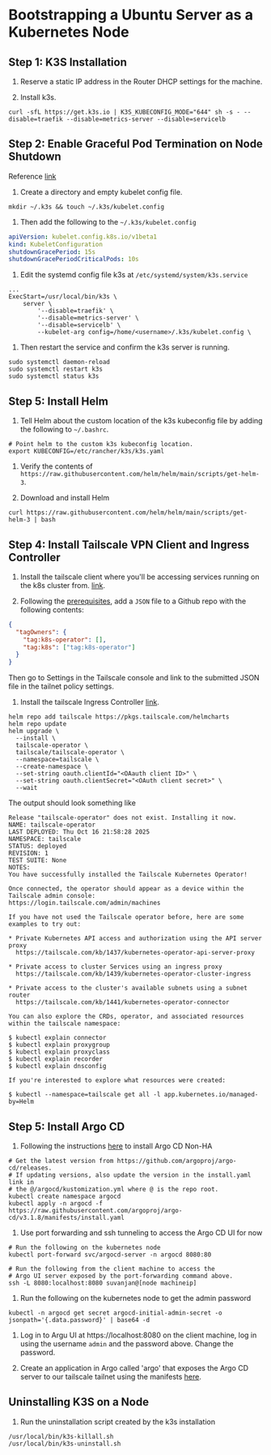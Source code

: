 # Bootstrapping a Ubuntu Server as a Kubernetes Node

## Step 1: K3S Installation

1.  Reserve a static IP address in the Router DHCP settings for the machine.

1.  Install k3s.

```shell
curl -sfL https://get.k3s.io | K3S_KUBECONFIG_MODE="644" sh -s - --disable=traefik --disable=metrics-server --disable=servicelb
```

## Step 2: Enable Graceful Pod Termination on Node Shutdown

Reference [link](https://github.com/k3s-io/k3s/discussions/4319)

1. Create a directory and empty kubelet config file.

```shell
mkdir ~/.k3s && touch ~/.k3s/kubelet.config
```

1. Then add the following to the `~/.k3s/kubelet.config`

```YAML
apiVersion: kubelet.config.k8s.io/v1beta1
kind: KubeletConfiguration
shutdownGracePeriod: 15s
shutdownGracePeriodCriticalPods: 10s
```

1. Edit the systemd config file k3s at `/etc/systemd/system/k3s.service`

```
...
ExecStart=/usr/local/bin/k3s \
    server \
        '--disable=traefik' \
        '--disable=metrics-server' \
        '--disable=servicelb' \
        --kubelet-arg config=/home/<username>/.k3s/kubelet.config \
```

1. Then restart the service and confirm the k3s server is running.

```shell
sudo systemctl daemon-reload
sudo systemctl restart k3s
sudo systemctl status k3s
```

## Step 5: Install Helm

1. Tell Helm about the custom location of the k3s kubeconfig file by adding the following
   to `~/.bashrc`.

```shell
# Point helm to the custom k3s kubeconfig location.
export KUBECONFIG=/etc/rancher/k3s/k3s.yaml
```

1. Verify the contents of `https://raw.githubusercontent.com/helm/helm/main/scripts/get-helm-3`.

1. Download and install Helm

```shell
curl https://raw.githubusercontent.com/helm/helm/main/scripts/get-helm-3 | bash
```

## Step 4: Install Tailscale VPN Client and Ingress Controller

1. Install the tailscale client where you'll be accessing services running on
   the k8s cluster from. [link](https://tailscale.com/kb/1031/install-linux).

1. Following the [prerequisites](https://tailscale.com/kb/1236/kubernetes-operator#prerequisites),
   add a `JSON` file to a Github repo with the following contents:

```JSON
{
  "tagOwners": {
    "tag:k8s-operator": [],
    "tag:k8s": ["tag:k8s-operator"]
  }
}
```

Then go to Settings in the Tailscale console and link to the submitted JSON file in the
tailnet policy settings.

1. Install the tailscale Ingress Controller [link](https://tailscale.com/kb/1439/kubernetes-operator-cluster-ingress).

```shell
helm repo add tailscale https://pkgs.tailscale.com/helmcharts
helm repo update
helm upgrade \
  --install \
  tailscale-operator \
  tailscale/tailscale-operator \
  --namespace=tailscale \
  --create-namespace \
  --set-string oauth.clientId="<OAauth client ID>" \
  --set-string oauth.clientSecret="<OAuth client secret>" \
  --wait
```

The output should look something like

```shell
Release "tailscale-operator" does not exist. Installing it now.
NAME: tailscale-operator
LAST DEPLOYED: Thu Oct 16 21:58:28 2025
NAMESPACE: tailscale
STATUS: deployed
REVISION: 1
TEST SUITE: None
NOTES:
You have successfully installed the Tailscale Kubernetes Operator!

Once connected, the operator should appear as a device within the Tailscale admin console:
https://login.tailscale.com/admin/machines

If you have not used the Tailscale operator before, here are some examples to try out:

* Private Kubernetes API access and authorization using the API server proxy
  https://tailscale.com/kb/1437/kubernetes-operator-api-server-proxy

* Private access to cluster Services using an ingress proxy
  https://tailscale.com/kb/1439/kubernetes-operator-cluster-ingress

* Private access to the cluster's available subnets using a subnet router
  https://tailscale.com/kb/1441/kubernetes-operator-connector

You can also explore the CRDs, operator, and associated resources within the tailscale namespace:

$ kubectl explain connector
$ kubectl explain proxygroup
$ kubectl explain proxyclass
$ kubectl explain recorder
$ kubectl explain dnsconfig

If you're interested to explore what resources were created:

$ kubectl --namespace=tailscale get all -l app.kubernetes.io/managed-by=Helm

```

## Step 5: Install Argo CD

1. Following the instructions [here](https://argo-cd.readthedocs.io/en/stable/operator-manual/installation/#non-high-availability) to
   install Argo CD Non-HA

```shell
# Get the latest version from https://github.com/argoproj/argo-cd/releases.
# If updating versions, also update the version in the install.yaml link in
# the @/argocd/kustomization.yml where @ is the repo root.
kubectl create namespace argocd
kubectl apply -n argocd -f https://raw.githubusercontent.com/argoproj/argo-cd/v3.1.8/manifests/install.yaml
```

1. Use port forwarding and ssh tunneling to access the Argo CD UI for now

```shell
# Run the following on the kubernetes node
kubectl port-forward svc/argocd-server -n argocd 8080:80

# Run the following from the client machine to access the
# Argo UI server exposed by the port-forwarding command above.
ssh -L 8080:localhost:8080 suvanjan@[node machineip]
```

1. Run the following on the kubernetes node to get the admin password

```shell
kubectl -n argocd get secret argocd-initial-admin-secret -o jsonpath='{.data.password}' | base64 -d
```

1. Log in to Argu UI at https://localhost:8080 on the client machine, log in using the username `admin`
   and the password above. Change the password.

1. Create an application in Argo called 'argo' that exposes the Argo CD server to our tailscale tailnet
   using the manifests [here](https://github.com/smukherj1/k8s-home/blob/main/argocd).

## Uninstalling K3S on a Node

1. Run the uninstallation script created by the k3s installation

```shell
/usr/local/bin/k3s-killall.sh
/usr/local/bin/k3s-uninstall.sh
```
